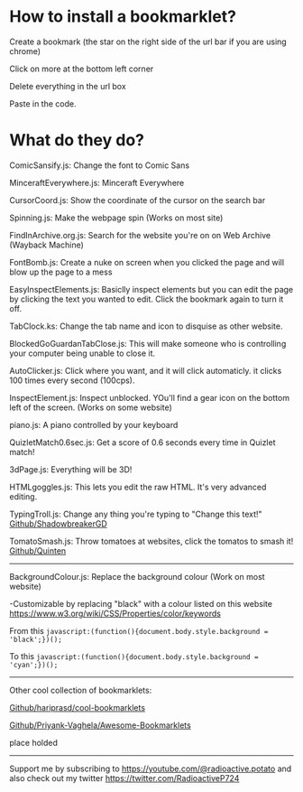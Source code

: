 # How to install a bookmarklet?

Create a bookmark (the star on the right side of the url bar if you are using chrome)

Click on more at the bottom left corner

Delete everything in the url box

Paste in the code.

# What do they do?

ComicSansify.js: Change the font to Comic Sans

MinceraftEverywhere.js: Minceraft Everywhere

CursorCoord.js: Show the coordinate of the cursor on the search bar

Spinning.js: Make the webpage spin (Works on most site)

FindInArchive.org.js: Search for the website you're on on Web Archive (Wayback Machine)

FontBomb.js: Create a nuke on screen when you clicked the page and will blow up the page to a mess

EasyInspectElements.js: Basiclly inspect elements but you can edit the page by clicking the text you wanted to edit. Click the bookmark again to turn it off.

TabClock.ks: Change the tab name and icon to disquise as other website.

BlockedGoGuardanTabClose.js: This will make someone who is controlling your computer being unable to close it.

AutoClicker.js: Click where you want, and it will click automaticly. it clicks 100 times every second (100cps).

InspectElement.js: Inspect unblocked. YOu'll find a gear icon on the bottom left of the screen. (Works on some website)

piano.js: A piano controlled by your keyboard

QuizletMatch0.6sec.js: Get a score of 0.6 seconds every time in Quizlet match!

3dPage.js: Everything will be 3D!

HTMLgoggles.js: This lets you edit the raw HTML. It's very advanced editing.

TypingTroll.js: Change any thing you're typing to "Change this text!" [Github/ShadowbreakerGD](https://github.com/ShadowbreakerGD/Bookmarklet-For-Trolling)

TomatoSmash.js: Throw tomatoes at websites, click the tomatos to smash it! [Github/Quinten](https://github.com/Quinten/tomato-smash)



----

BackgroundColour.js: Replace the background colour (Work on most website)

-Customizable by replacing "black" with a colour listed on this website https://www.w3.org/wiki/CSS/Properties/color/keywords
       
From this `javascript:(function(){document.body.style.background = 'black';})();`
       
To this `javascript:(function(){document.body.style.background = 'cyan';})();`

----

Other cool collection of bookmarklets:

[Github/hariprasd/cool-bookmarklets](https://github.com/hariprasd/cool-bookmarklets)

[Github/Priyank-Vaghela/Awesome-Bookmarklets](https://github.com/Priyank-Vaghela/Awesome-Bookmarklets)

place holded

----
Support me by subscribing to https://youtube.com/@radioactive.potato and also check out my twitter https://twitter.com/RadioactiveP724
